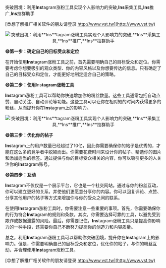 突破困境：利用**Ins**tagram涨粉工具实现个人影响力的突破,**Ins**采集工具,**Ins**推广,**Ins**拉群助手

[😍想了解推广相关软件的朋友请登录 http://www.vst.tw](http://www.vst.tw)

 <center><img src="https://vst.tw/MP4/tuiguang/png/7.png" alt="突破困境：利用**Ins**tagram涨粉工具实现个人影响力的突破,**Ins**采集工具,**Ins**推广,**Ins**拉群助手"></center>

**😄第一步：确定自己的目标受众和定位**

在开始使用**Ins**tagram涨粉工具之前，首先需要明确自己的目标受众和定位。你需要考虑你想要吸引的观众类型、你的内容风格以及你想要传达的信息。只有确定了自己的目标受众和定位，才能更好地制定适合自己的策略。

**😄第二步：使用**Ins**tagram涨粉工具**

**Ins**tagram涨粉工具可以帮助你快速增加你的粉丝数量。这些工具通常包括自动点赞、自动关注、自动评论等功能。这些工具可以让你在相对短的时间内获得更多的粉丝，从而提升你在**Ins**tagram上的影响力。

 <center><img src="https://vst.tw/MP4/tuiguang/png/8.png" alt="突破困境：利用**Ins**tagram涨粉工具实现个人影响力的突破,**Ins**采集工具,**Ins**推广,**Ins**拉群助手"></center>

**😄第三步：优化你的帖子**

**Ins**tagram上的用户数量已经超过了10亿，因此你需要确保你的帖子是优秀的，才能在这么多的竞争者中脱颖而出。你需要花费时间来设计你的帖子、精选你的图片和添加适当的标签。通过提供与你的目标受众相关的内容，你可以吸引更多的人关注你的**Ins**tagram账号。

**😄第四步：互动**

**Ins**tagram不仅仅是一个展示平台，它也是一个社交网站。通过与你的粉丝互动，你可以建立更好的关系，并使他们更愿意分享你的内容。你可以回复评论、点赞、分享其他用户的帖子等方式来增加你与你的受众之间的联系。

在使用**Ins**tagram涨粉工具时，你需要注意一些重要的事项。首先，你需要确保你的行为符合**Ins**tagram的规则和条款。其次，你需要选择可靠的工具，以避免受到欺诈或数据泄露的风险。最后，你需要记住，**Ins**tagram涨粉工具只是提高你影响力的一种手段，还需要你自己不断努力提高你的创造力和内容质量。

总之，利用**Ins**tagram涨粉工具可以帮助你突破困境，提升你在**Ins**tagram上的影响力。但是，你需要明确自己的目标受众和定位，优化你的帖子，与你的粉丝互动，并合理使用**Ins**tagram涨粉工具。

[😍想了解推广相关软件的朋友请登录 http://www.vst.tw](http://www.vst.tw)



